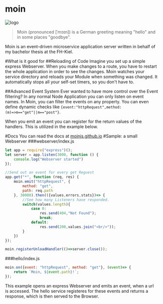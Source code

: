 # moin
![logo](https://raw.githubusercontent.com/moinjs/moin/master/logo.png)
>Moin (pronounced [ˈmɔɪn]) is a German greeting meaning "hello" and in some places "goodbye".

Moin is an event-driven microservice application server written in behalf of my bachelor thesis at the FH-Kiel.

#What is it good for
##Reloading of Code
Imagine you set up a simple express Webserver. When you make changes to a route, you have to restart the whole application in order to see the changes.
Moin watches your service directory and reloads your Module when something was changed. It automatically stops all your self-set timers, so you don't have to.

##Advanced Event System
Ever wanted to have more control over the Event filtering? In any normal Node Application you can only listen on event names.
In Moin, you can filter the events on any property. You can even define dynamic checks like `{event:"httpRequest",method:(m)=>m=="get"||m=="post"}`.
 
When you emit an event you can register for the return values of the handlers. This is utilized in the example below.

#Docs
You can read the docs at [moinjs.github.io](http://moinjs.github.io)
#Sample: a small Webserver
###webserver/index.js
````javascript
let app = require("express")();
let server = app.listen(3000, function () {
    console.log("Webserver started")
});

//Send out an event for every get Reguest
app.get("*", function (req, res) {
    moin.emit("httpRequest", {
        method: "get",
        path: req.path
    }, 30000).then(({values,errors,stats})=> {
        //See how many Listeners have responded.
        switch(values.length){
            case 0:
                res.send(404,"Not Found");
                break;
            default:
                res.send(200,values.join("<br/>"));
        }
    })
});

moin.registerUnloadHandler(()=>server.close());
````

###hello/index.js
````javascript
moin.on({event: "httpRequest", method: "get"}, (event)=> {
    return `Moin, ${event.path}!`;
});
````

This example opens an express Webserver and emits an event, when a url is accessed. The hello service registeres for these events and returns a response, which is then served to the Browser. 